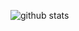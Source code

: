 ![github stats](https://github-readme-stats.vercel.app/api?username=nil0x42&show_icons=true&count_private=true&include_all_commits=true&hide_title=true&cache_seconds=1800)

<!--
### Hi there 👋

**nil0x42/nil0x42** is a ✨ _special_ ✨ repository because its `README.md` (this file) appears on your GitHub profile.

Here are some ideas to get you started:

- 🔭 I’m currently working on ...
- 🌱 I’m currently learning ...
- 👯 I’m looking to collaborate on ...
- 🤔 I’m looking for help with ...
- 💬 Ask me about ...
- 📫 How to reach me: ...
- 😄 Pronouns: ...
- ⚡ Fun fact: ...
-->
